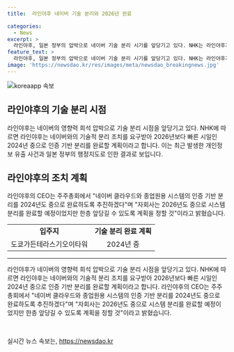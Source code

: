 ```yaml
---
title:  라인야후 네이버 기술 분리와 2026년 완료 

categories:
  - News
excerpt: >
  라인야후, 일본 정부의 압박으로 네이버 기술 분리 시기를 앞당기고 있다. NHK는 라인야후가 일본과 해외 자회사의 네이버 인증 기반 분리 작업을 2026년보다 3월에 마치기로 결정했다고 보도했다. 지난해 개인정보 유출로 행정지도를 받은 라인야후는 네이버와의 기술적 분리 조치를 요구받았으며, 모회사 A홀딩스의 지분 개선도 요청받았다. 라인야후 CEO는 2024년까지 시스템 분리를 완료할 계획이라고 밝혔다.
feature_text: >
  라인야후, 일본 정부의 압박으로 네이버 기술 분리 시기를 앞당기고 있다. NHK는 라인야후가 일본과 해외 자회사의 네이버 인증 기반 분리 작업을 2026년보다 3월에 마치기로 결정했다고 보도했다. 지난해 개인정보 유출로 행정지도를 받은 라인야후는 네이버와의 기술적 분리 조치를 요구받았으며, 모회사 A홀딩스의 지분 개선도 요청받았다. 라인야후 CEO는 2024년까지 시스템 분리를 완료할 계획이라고 밝혔다.
image: 'https://newsdao.kr/res/images/meta/newsdao_breakingnews.jpg'
---
```


<p><img src="https://newsdao.kr/res/images/meta/newsdao_breakingnews.jpg" alt="koreaapp 속보" /></p>

<h2 data-ke-size="size26">라인야후의 기술 분리 시점</h2>

<p data-ke-size="size16">라인야후는 네이버의 영향력 희석 압박으로 기술 분리 시점을 앞당기고 있다. NHK에 따르면 라인야후는 네이버와의 기술적 분리 조치를 요구받아 2026년보다 빠른 시일인 2024년 중으로 인증 기반 분리를 완료할 계획이라고 합니다. 이는 최근 발생한 개인정보 유출 사건과 일본 정부의 행정지도로 인한 결과로 보입니다.</p>

<h2 data-ke-size="size26">라인야후의 조치 계획</h2>

<p data-ke-size="size16">라인야후의 CEO는 주주총회에서 "네이버 클라우드와 종업원용 시스템의 인증 기반 분리를 2024년도 중으로 완료하도록 추진하겠다"며 "자회사는 2026년도 중으로 시스템 분리를 완료할 예정이었지만 한층 앞당길 수 있도록 계획을 정할 것"이라고 밝혔습니다.</p>

<table>
    <tbody>
        <tr>
            <td style="text-align: center; height: 17px;"><b>입주지</b></td>
            <td style="text-align: center; height: 17px;"><b>기술 분리 완료 계획</b></td>
        </tr>
        <tr>
            <td style="text-align: center; height: 17px;">도쿄가든테라스기오이타워</td>
            <td style="text-align: center; height: 17px;">2024년 중</td>
        </tr>
    </tbody>
</table>

<hr>

<p data-ke-size="size16">라인야후가 네이버의 영향력 희석 압박으로 기술 분리 시점을 앞당기고 있다. NHK에 따르면 라인야후는 네이버와의 기술적 분리 조치를 요구받아 2026년보다 빠른 시일인 2024년 중으로 인증 기반 분리를 완료할 계획이라고 합니다. 라인야후의 CEO는 주주총회에서 "네이버 클라우드와 종업원용 시스템의 인증 기반 분리를 2024년도 중으로 완료하도록 추진하겠다"며 "자회사는 2026년도 중으로 시스템 분리를 완료할 예정이었지만 한층 앞당길 수 있도록 계획을 정할 것"이라고 밝혔습니다.</p>

<p data-ke-size="size16">&nbsp;</p>
실시간 뉴스 속보는, <a href="https://newsdao.kr" rel="dofollow">https://newsdao.kr</a>


